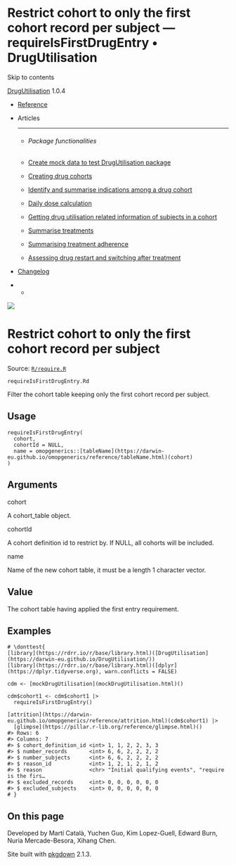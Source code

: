 # Restrict cohort to only the first cohort record per subject — requireIsFirstDrugEntry • DrugUtilisation

Skip to contents

[DrugUtilisation](../index.html) 1.0.4

  * [Reference](../reference/index.html)
  * Articles
    * * * *

    * ###### Package functionalities

    * [Create mock data to test DrugUtilisation package](../articles/mock_data.html)
    * [Creating drug cohorts](../articles/create_cohorts.html)
    * [Identify and summarise indications among a drug cohort](../articles/indication.html)
    * [Daily dose calculation](../articles/daily_dose_calculation.html)
    * [Getting drug utilisation related information of subjects in a cohort](../articles/drug_utilisation.html)
    * [Summarise treatments](../articles/summarise_treatments.html)
    * [Summarising treatment adherence](../articles/treatment_discontinuation.html)
    * [Assessing drug restart and switching after treatment](../articles/drug_restart.html)
  * [Changelog](../news/index.html)


  *   * [](https://github.com/darwin-eu/DrugUtilisation/)



![](../logo.png)

# Restrict cohort to only the first cohort record per subject

Source: [`R/require.R`](https://github.com/darwin-eu/DrugUtilisation/blob/v1.0.4/R/require.R)

`requireIsFirstDrugEntry.Rd`

Filter the cohort table keeping only the first cohort record per subject.

## Usage
    
    
    requireIsFirstDrugEntry(
      cohort,
      cohortId = NULL,
      name = omopgenerics::[tableName](https://darwin-eu.github.io/omopgenerics/reference/tableName.html)(cohort)
    )

## Arguments

cohort
    

A cohort_table object.

cohortId
    

A cohort definition id to restrict by. If NULL, all cohorts will be included.

name
    

Name of the new cohort table, it must be a length 1 character vector.

## Value

The cohort table having applied the first entry requirement.

## Examples
    
    
    # \donttest{
    [library](https://rdrr.io/r/base/library.html)([DrugUtilisation](https://darwin-eu.github.io/DrugUtilisation/))
    [library](https://rdrr.io/r/base/library.html)([dplyr](https://dplyr.tidyverse.org), warn.conflicts = FALSE)
    
    cdm <- [mockDrugUtilisation](mockDrugUtilisation.html)()
    
    cdm$cohort1 <- cdm$cohort1 |>
      requireIsFirstDrugEntry()
    
    [attrition](https://darwin-eu.github.io/omopgenerics/reference/attrition.html)(cdm$cohort1) |>
      [glimpse](https://pillar.r-lib.org/reference/glimpse.html)()
    #> Rows: 6
    #> Columns: 7
    #> $ cohort_definition_id <int> 1, 1, 2, 2, 3, 3
    #> $ number_records       <int> 6, 6, 2, 2, 2, 2
    #> $ number_subjects      <int> 6, 6, 2, 2, 2, 2
    #> $ reason_id            <int> 1, 2, 1, 2, 1, 2
    #> $ reason               <chr> "Initial qualifying events", "require is the firs…
    #> $ excluded_records     <int> 0, 0, 0, 0, 0, 0
    #> $ excluded_subjects    <int> 0, 0, 0, 0, 0, 0
    # }
    
    

## On this page

Developed by Martí Català, Yuchen Guo, Kim Lopez-Guell, Edward Burn, Nuria Mercade-Besora, Xihang Chen.

Site built with [pkgdown](https://pkgdown.r-lib.org/) 2.1.3.
